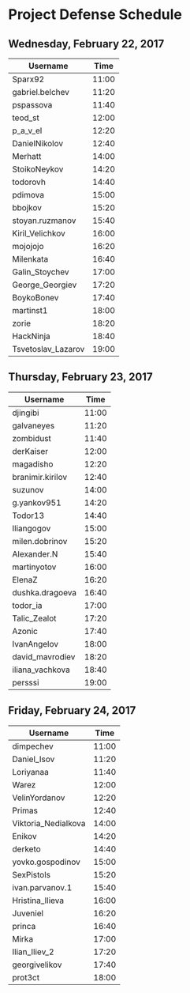 
# Project Defense Schedule

## Wednesday, February 22, 2017

| Username             | Time  |
| -------------------- | ----- |
| Sparx92              | 11:00 |
| gabriel.belchev      | 11:20 |
| pspassova            | 11:40 |
| teod_st              | 12:00 |
| p_a_v_el             | 12:20 |
| DanielNikolov        | 12:40 |
| Merhatt              | 14:00 |
| StoikoNeykov         | 14:20 |
| todorovh             | 14:40 |
| pdimova              | 15:00 |
| bbojkov              | 15:20 |
| stoyan.ruzmanov      | 15:40 |
| Kiril_Velichkov      | 16:00 |
| mojojojo             | 16:20 |
| Milenkata            | 16:40 |
| Galin_Stoychev       | 17:00 |
| George_Georgiev      | 17:20 |
| BoykoBonev           | 17:40 |
| martinst1            | 18:00 |
| zorie                | 18:20 |
| HackNinja            | 18:40 |
| Tsvetoslav_Lazarov   | 19:00 |

## Thursday, February 23, 2017

| Username             | Time  |
| -------------------- | ----- |
| djingibi             | 11:00 |
| galvaneyes           | 11:20 |
| zombidust            | 11:40 |
| derKaiser            | 12:00 |
| magadisho            | 12:20 |
| branimir.kirilov     | 12:40 |
| suzunov              | 14:00 |
| g.yankov951          | 14:20 |
| Todor13              | 14:40 |
| Iliangogov           | 15:00 |
| milen.dobrinov       | 15:20 |
| Alexander.N          | 15:40 |
| martinyotov          | 16:00 |
| ElenaZ               | 16:20 |
| dushka.dragoeva      | 16:40 |
| todor_ia             | 17:00 |
| Talic_Zealot         | 17:20 |
| Azonic               | 17:40 |
| IvanAngelov          | 18:00 |
| david_mavrodiev      | 18:20 |
| iliana_vachkova      | 18:40 |
| persssi              | 19:00 |

## Friday, February 24, 2017

| Username             | Time  |
| -------------------- | ----- |
| dimpechev            | 11:00 |
| Daniel_Isov          | 11:20 |
| Loriyanaa            | 11:40 |
| Warez                | 12:00 |
| VelinYordanov        | 12:20 |
| Primas               | 12:40 |
| Viktoria_Nedialkova  | 14:00 |
| Enikov               | 14:20 |
| derketo              | 14:40 |
| yovko.gospodinov     | 15:00 |
| SexPistols           | 15:20 |
| ivan.parvanov.1      | 15:40 |
| Hristina_Ilieva      | 16:00 |
| Juveniel             | 16:20 |
| princa               | 16:40 |
| Mirka                | 17:00 |
| Ilian_Iliev_2        | 17:20 |
| georgivelikov        | 17:40 |
| prot3ct              | 18:00 |
